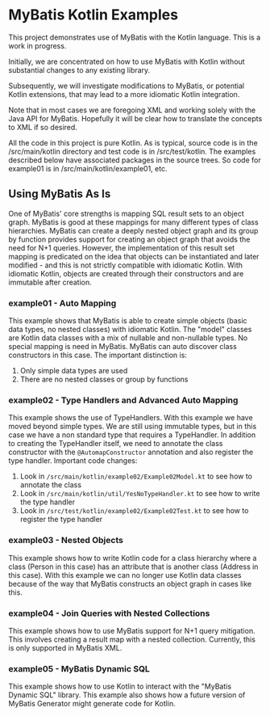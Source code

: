 # MyBatis Kotlin Examples

This project demonstrates use of MyBatis with the Kotlin language.  This is a work in progress.

Initially, we are concentrated on how to use MyBatis with Kotlin without substantial changes to any existing library.

Subsequently, we will investigate modifications to MyBatis, or potential Kotlin extensions, that may lead to a more
idiomatic Kotlin integration.

Note that in most cases we are foregoing XML and working solely with the Java API for MyBatis.  Hopefully it will be
clear how to translate the concepts to XML if so desired.

All the code in this project is pure Kotlin. As is typical, source code is in the /src/main/kotlin
directory and test code is in /src/test/kotlin.  The examples described below have associated packages
in the source trees.  So code for example01 is in /src/main/kotlin/example01, etc.  

## Using MyBatis As Is

One of MyBatis' core strengths is mapping SQL result sets to an object graph.  MyBatis is good at these mappings for
many different types of class hierarchies. MyBatis can create a deeply nested object graph and its group by function
provides support for creating an object graph that avoids the need for N+1 queries. However, the implementation of this
result set mapping is predicated on the idea that objects can be instantiated and later modified - and this is not
strictly compatible with idiomatic Kotlin. With idiomatic Kotlin, objects are created through their constructors and are
immutable after creation.

### example01 - Auto Mapping

This example shows that MyBatis is able to create simple objects (basic data types, no nested classes) with idiomatic
Kotlin. The "model" classes are Kotlin data classes with a mix of nullable and non-nullable types.  No special mapping
is need in MyBatis. MyBatis can auto discover class constructors in this case. The important distinction is:

1. Only simple data types are used
2. There are no nested classes or group by functions 

### example02 - Type Handlers and Advanced Auto Mapping

This example shows the use of TypeHandlers. With this example we have moved beyond simple types.
We are still using immutable types, but in this case we have a non standard type that requires a
TypeHandler. In addition to creating the TypeHandler itself, we need to annotate the class constructor
with the `@AutomapConstructor` annotation and also register the type handler.  Important code changes:
  
1. Look in `/src/main/kotlin/example02/Example02Model.kt` to see how to annotate the class
2. Look in `/src/main/kotlin/util/YesNoTypeHandler.kt` to see how to write the type handler
3. Look in `/src/test/kotlin/example02/Example02Test.kt` to see how to register the type handler

### example03 - Nested Objects

This example shows how to write Kotlin code for a class hierarchy where a class (Person in this case) has an
attribute that is another class (Address in this case).  With this example we can no longer use Kotlin
data classes because of the way that MyBatis constructs an object graph in cases like this. 

### example04 - Join Queries with Nested Collections

This example shows how to use MyBatis support for N+1 query mitigation.  This involves creating a
result map with a nested collection.  Currently, this is only supported in MyBatis XML. 

### example05 - MyBatis Dynamic SQL

This example shows how to use Kotlin to interact with the "MyBatis Dynamic SQL" library.
This example also shows how a future version of MyBatis Generator might generate code for Kotlin.
